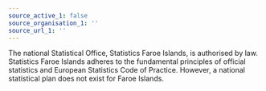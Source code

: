 ```yaml
---
source_active_1: false
source_organisation_1: ''
source_url_1: ''
---
```

The national Statistical Office, Statistics Faroe Islands, is authorised by law.
Statistics Faroe Islands adheres to the fundamental principles of official statistics and European Statistics Code of Practice. However, a national statistical plan does not exist for Faroe Islands.
